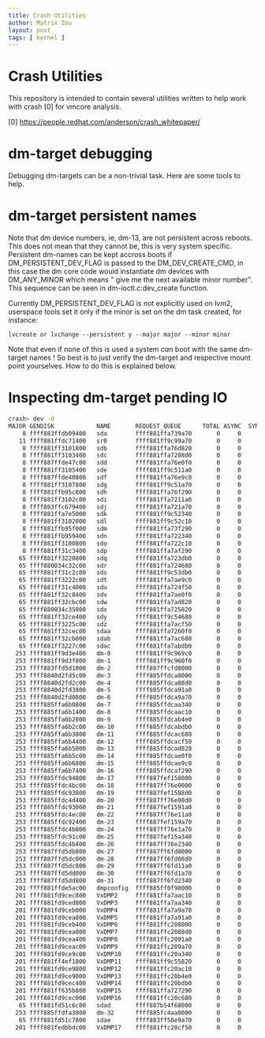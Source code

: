 ```yaml
---
title: Crash Utilities
author: Matrix Zou
layout: post
tags: [ kernel ]
---
```


Crash Utilities
=====

This repository is intended to contain several utilities written to help work
with crash [0] for vmcore analysis.

[0] https://people.redhat.com/anderson/crash_whitepaper/

dm-target debugging
===================

Debugging dm-targets can be a non-trivial task. Here are some tools to help.

dm-target persistent names
===========================

Note that dm device numbers, ie, dm-13, are not persistent across reboots.
This does not mean that they cannot be, this is very system specific.
Persistent dm-names can be kept accross boots if DM_PERSISTENT_DEV_FLAG is
passed to the DM_DEV_CREATE_CMD, in this case the dm core code would
instantiate dm devices with DM_ANY_MINOR which means " give me the next
available minor number". This sequence can be seen in dm-ioctl.c:dev_create
function.

Currently DM_PERSISTENT_DEV_FLAG is not explicitly used on lvm2, userspace
tools set it only if the minor is set on the dm task created, for instance:

	lvcreate or lvchange --persistent y --major major --minor minor

Note that even if none of this is used a system *can* boot with the same
dm-target names ! So best is to just verify the dm-target and respective mount
point yourselves. How to do this is explained below.

Inspecting dm-target pending IO
===============================

```bash
crash> dev -d
MAJOR GENDISK            NAME       REQUEST_QUEUE      TOTAL ASYNC  SYNC   DRV
    8 ffff883ffdb09400   sda        ffff881ffa739a70       0     0     0     0
   11 ffff881ffdc71400   sr0        ffff881ff9c99a70       0     0     0     0
    8 ffff881ff3101800   sdb        ffff881ffa76d820       0     0     0     0
    8 ffff881ff3103400   sdc        ffff881ffa7208d0       0     0     0     0
    8 ffff887ffde47c00   sdd        ffff881ffa76e0f0       0     0     0     0
    8 ffff881ff3105400   sde        ffff881ff9c511a0       0     0     0     0
    8 ffff887ffde40800   sdf        ffff881ffa76e9c0       0     0     0     0
    8 ffff881ff3107800   sdg        ffff881ff9c51a70       0     0     0     0
    8 ffff881ffb95c800   sdh        ffff881ffa76f290       0     0     0     0
    8 ffff881ff3102c00   sdi        ffff881ffa7211a0       0     0     0     0
    8 ffff883ffc679400   sdj        ffff881ffa721a70       0     0     0     0
    8 ffff881ffa7e5000   sdk        ffff881ff9c52340       0     0     0     0
    8 ffff881ff3102000   sdl        ffff881ff9c52c10       0     0     0     0
    8 ffff881ffb95f000   sdm        ffff881ffa73f290       0     0     0     0
    8 ffff881ffb959400   sdn        ffff881ffa722340       0     0     0     0
    8 ffff881ff3100800   sdo        ffff881ffa722c10       0     0     0     0
    8 ffff881ff31c3400   sdp        ffff881ffa7af290       0     0     0     0
   65 ffff881ff3220800   sdq        ffff881ffa723db0       0     0     0     0
   65 ffff880034c32c00   sdr        ffff881ffa724680       0     0     0     0
   65 ffff881ff31c2c00   sds        ffff881ff9c53db0       0     0     0     0
   65 ffff881ff3222c00   sdt        ffff881ffa7ae9c0       0     0     0     0
   65 ffff881ff31c4000   sdu        ffff881ffa724f50       0     0     0     0
   65 ffff881ff32c8400   sdv        ffff881ffa7ae0f0       0     0     0     0
   65 ffff881ff32cbc00   sdw        ffff881ffa7ad820       0     0     0     0
   65 ffff880034c35800   sdx        ffff881ffa725820       0     0     0     0
   65 ffff881ff32ce400   sdy        ffff881ff9c54680       0     0     0     0
   65 ffff881ff3225c00   sdz        ffff881ffa7acf50       0     0     0     0
   65 ffff881ff32cec00   sdaa       ffff881ffa7260f0       0     0     0     0
   65 ffff881ff32cb000   sdab       ffff881ffa7ac680       0     0     0     0
   65 ffff881ff3227c00   sdac       ffff881ffa7abdb0       0     0     0     0
  253 ffff881ff9d3e400   dm-0       ffff881ff9c969c0       0     0     0     0
  253 ffff881ff9d3f800   dm-1       ffff881ff9c960f0       0     0     0     0
  253 ffff883ffd5d1000   dm-2       ffff887ffcfd8000       0     0     0     0
  253 ffff8840d2fd5c00   dm-3       ffff885ffdca8000       0     0     0     0
  253 ffff8840d2fd2c00   dm-4       ffff885ffdca88d0       0     0     0     0
  253 ffff8840d2fd3800   dm-5       ffff885ffdca91a0       0     0     0     0
  253 ffff8840d2fd0800   dm-6       ffff885ffdca9a70       0     0     0     0
  253 ffff885ffa6b0800   dm-7       ffff885ffdcaa340       0     0     0     0
  253 ffff885ffa6b1400   dm-8       ffff885ffdcaac10       0     0     0     0
  253 ffff885ffa6b2000   dm-9       ffff885ffdcab4e0       0     0     0     0
  253 ffff885ffa6b2c00   dm-10      ffff885ffdcabdb0       0     0     0     0
  253 ffff885ffa6b3800   dm-11      ffff885ffdcac680       0     0     0     0
  253 ffff885ffa6b4400   dm-12      ffff885ffdcacf50       0     0     0     0
  253 ffff885ffa6b5000   dm-13      ffff885ffdcad820       0     0     0     0
  253 ffff885ffa6b5c00   dm-14      ffff885ffdcae0f0       0     0     0     0
  253 ffff885ffa6b6800   dm-15      ffff885ffdcae9c0       0     0     0     0
  253 ffff885ffa6b7400   dm-16      ffff885ffdcaf290       0     0     0     0
  253 ffff885ffdc94800   dm-17      ffff887fef158000       0     0     0     0
  253 ffff885ffdc4bc00   dm-18      ffff887ff76e0000       0     0     0     0
  253 ffff885ffdc93800   dm-19      ffff887fef1588d0       0     0     0     0
  253 ffff885ffdc4d400   dm-20      ffff887ff76e08d0       0     0     0     0
  253 ffff885ffdc93000   dm-21      ffff887fef1591a0       0     0     0     0
  253 ffff885ffdc4ec00   dm-22      ffff887ff76e11a0       0     0     0     0
  253 ffff885ffdc92400   dm-23      ffff887fef159a70       0     0     0     0
  253 ffff885ffdc4b800   dm-24      ffff887ff76e1a70       0     0     0     0
  253 ffff885ffdc91c00   dm-25      ffff887fef15a340       0     0     0     0
  253 ffff885ffdc4b400   dm-26      ffff887ff76e2340       0     0     0     0
  253 ffff887ffd5db800   dm-27      ffff887ff6fd0000       0     0     0     0
  253 ffff887ffd5dc000   dm-28      ffff887ff6fd08d0       0     0     0     0
  253 ffff887ffd5dc800   dm-29      ffff887ff6fd11a0       0     0     0     0
  253 ffff887ffd5dd000   dm-30      ffff887ff6fd1a70       0     0     0     0
  253 ffff887ffd5dd800   dm-31      ffff887ff6fd2340       0     0     0     0
  201 ffff881ffde5ac00   dmpconfig  ffff885ff0f98000       0     0     0     0
  201 ffff881fd9cec800   VxDMP2     ffff881ffa7aac10       0     0     0     0
  201 ffff881fd9ced000   VxDMP3     ffff881ffa7aa340       0     0     0     0
  201 ffff881fd9ceb000   VxDMP4     ffff881ffa7a9a70       0     0     0     0
  201 ffff881fd9cea800   VxDMP5     ffff881ffa7a91a0       0     0     0     0
  201 ffff881fd9ceb400   VxDMP6     ffff881ffc208000       0     0     0     0
  201 ffff881fd9cea000   VxDMP7     ffff881ffc2088d0       0     0     0     0
  201 ffff881fd9cea400   VxDMP8     ffff881ffc2091a0       0     0     0     0
  201 ffff881fd9ceac00   VxDMP9     ffff881ffc209a70       0     0     0     0
  201 ffff881fd9ce9c00   VxDMP10    ffff881ffc20a340       0     0     0     0
  201 ffff881ff4ef1800   VxDMP11    ffff881ff9c55820       0     0     0     0
  201 ffff881fd9ce9800   VxDMP12    ffff881ffc20ac10       0     0     0     0
  201 ffff881fd9ce9000   VxDMP13    ffff881ffc20b4e0       0     0     0     0
  201 ffff881fd9cec400   VxDMP14    ffff881ffc20bdb0       0     0     0     0
  201 ffff881ff635b800   VxDMP15    ffff881ffa727290       0     0     0     0
  201 ffff881fd9cec000   VxDMP16    ffff881ffc20c680       0     0     0     0
   65 ffff881fd51c6c00   sdad       ffff887b54f68000       0     0     0     0
  253 ffff885ffdfa3000   dm-32      ffff885fc4aa0000       0     0     0     0
   65 ffff881fd51c7800   sdae       ffff883ff50e9a70       0     0     0     0
  201 ffff881fedbbdc00   VxDMP17    ffff881ffc20cf50       0     0     0     0
```
